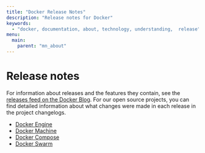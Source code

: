 ```yaml
---
title: "Docker Release Notes"
description: "Release notes for Docker"
keywords:
  - "docker, documentation, about, technology, understanding,  release"
menu:
  main:
    parent: "mn_about"
---
```


# Release notes

For information about releases and the features they contain, see the [releases
feed on the Docker
Blog](http://blog.docker.com/category/engineering/docker-releases/). For our
open source projects, you can find detailed information about what changes were
made in each release in the project changelogs.

* <a href="https://github.com/docker/docker/blob/master/CHANGELOG.md"
target="_blank">Docker Engine</a>
* <a href="https://github.com/docker/machine/blob/master/CHANGELOG.md"
target="_blank">Docker Machine</a>
* <a href="https://github.com/docker/compose/blob/master/CHANGELOG.md"
target="_blank">Docker Compose</a>
* <a href="https://github.com/docker/swarm/blob/master/CHANGELOG.md"
target="_blank">Docker Swarm</a>
